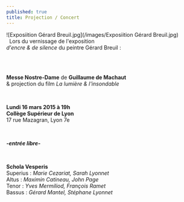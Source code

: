 ```yaml
---
published: true
title: Projection / Concert
---
```


![Exposiition Gérard Breuil.jpg](/images/Exposiition Gérard Breuil.jpg)  
&nbsp;
Lors du vernissage de l'exposition  
*d'encre & de silence* du peintre Gérard Breuil :  

&nbsp;  
&nbsp;  


**Messe Nostre-Dame** de **Guillaume de Machaut**  
& projection du film *La lumière & l'insondable* 

&nbsp;  

**Lundi 16 mars 2015 à 19h**  
**Collège Supérieur de Lyon**  
17 rue Mazagran, Lyon 7e

&nbsp;

***-entrée libre-***
 
 &nbsp;
 
**Schola Vesperis**  
Superius : *Marie Cezariat, Sarah Lyonnet*  
Altus : *Maximin Catineau, John Page*  
Tenor : *Yves Mermiliod, François Ramet*  
Bassus : *Gérard Mantel, Stéphane Lyonnet*


